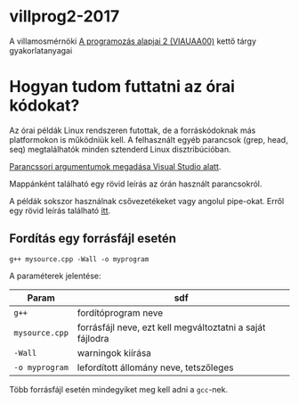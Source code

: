 # villprog2-2017

A villamosmérnöki [A programozás alapjai 2 (VIAUAA00)](https://www.aut.bme.hu/Course/VIAUA116) kettő tárgy gyakorlatanyagai


# Hogyan tudom futtatni az órai kódokat?

Az órai példák Linux rendszeren futottak, de a forráskódoknak más platformokon
is működniük kell.
A felhasznált egyéb parancsok (grep, head, seq) megtalálhatók minden sztenderd
Linux disztribúcióban.

[Parancssori argumentumok megadása Visual Studio
alatt](http://stackoverflow.com/questions/3697299/passing-command-line-arguments-in-visual-studio-2010).

Mappánként található egy rövid leírás az órán használt parancsokról.

A példák sokszor használnak csővezetékeket vagy angolul pipe-okat.
Erről egy rövid leírás található
[itt](http://ryanstutorials.net/linuxtutorial/piping.php).

## Fordítás egy forrásfájl esetén

    g++ mysource.cpp -Wall -o myprogram

A paraméterek jelentése:

|  Param | sdf |
| ----- | ----- |
| `g++` | fordítóprogram neve |
| `mysource.cpp` | forrásfájl neve, ezt kell megváltoztatni a saját fájlodra |
| `-Wall` | warningok kiírása |
| `-o myprogram` | lefordított állomány neve, tetszőleges |

Több forrásfájl esetén mindegyiket meg kell adni a `gcc`-nek.
